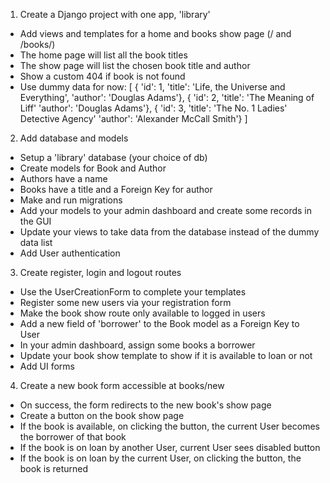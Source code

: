 1. Create a Django project with one app, 'library'

- Add views and templates for a home and books show page (/ and /books/<id>)
- The home page will list all the book titles
- The show page will list the chosen book title and author
- Show a custom 404 if book is not found
- Use dummy data for now:
    [
        { 'id': 1, 'title': 'Life, the Universe and Everything', 'author': 'Douglas Adams'},
        { 'id': 2, 'title': 'The Meaning of Liff' 'author': 'Douglas Adams'},
        { 'id': 3, 'title': 'The No. 1 Ladies\' Detective Agency' 'author': 'Alexander McCall Smith'}
    ]

2. Add database and models

- Setup a 'library' database (your choice of db)
- Create models for Book and Author
- Authors have a name
- Books have a title and a Foreign Key for author
- Make and run migrations
- Add your models to your admin dashboard and create some records in the GUI
- Update your views to take data from the database instead of the dummy data list
- Add User authentication

3. Create register, login and logout routes

- Use the UserCreationForm to complete your templates
- Register some new users via your registration form
- Make the book show route only available to logged in users
- Add a new field of 'borrower' to the Book model as a Foreign Key to User
- In your admin dashboard, assign some books a borrower
- Update your book show template to show if it is available to loan or not
- Add UI forms

4. Create a new book form accessible at books/new

- On success, the form redirects to the new book's show page
- Create a button on the book show page
- If the book is available, on clicking the button, the current User becomes the borrower of that book
- If the book is on loan by another User, current User sees disabled button
- If the book is on loan by the current User, on clicking the button, the book is returned
